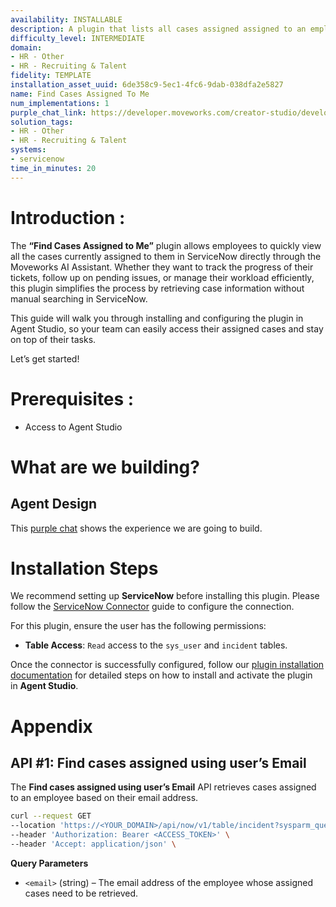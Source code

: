 ```yaml
---
availability: INSTALLABLE
description: A plugin that lists all cases assigned assigned to an employee.
difficulty_level: INTERMEDIATE
domain:
- HR - Other
- HR - Recruiting & Talent
fidelity: TEMPLATE
installation_asset_uuid: 6de358c9-5ec1-4fc6-9dab-038dfa2e5827
name: Find Cases Assigned To Me
num_implementations: 1
purple_chat_link: https://developer.moveworks.com/creator-studio/developer-tools/purple-chat/?conversation=%7B%22startTimestamp%22%3A%2211%3A43+AM%22%2C%22messages%22%3A%5B%7B%22role%22%3A%22user%22%2C%22parts%22%3A%5B%7B%22richText%22%3A%22Show+me+all+my+cases+in+ServiceNow.%22%7D%5D%7D%2C%7B%22role%22%3A%22assistant%22%2C%22parts%22%3A%5B%7B%22reasoningSteps%22%3A%5B%7B%22status%22%3A%22success%22%2C%22richText%22%3A%22Fetching+all+cases+assigned+to+Gwen+from+ServiceNow.%22%7D%5D%7D%2C%7B%22richText%22%3A%22I+found+the+following+cases+assigned+to+you%3A%22%7D%2C%7B%22richText%22%3A%22%3Cb%3ESN-101%3A+Outage+in+Finance+Department%3C%2Fb%3E%3Cbr%3E%3Cp%3E%3Cb%3EStatus%3A%3C%2Fb%3E+In+Progress%3C%2Fp%3E%22%7D%2C%7B%22richText%22%3A%22%3Cb%3ESN-102%3A+Laptop+Battery+Overheating%3C%2Fb%3E%3Cbr%3E%3Cp%3E%3Cb%3EStatus%3A%3C%2Fb%3E+Open%3C%2Fp%3E%22%7D%2C%7B%22richText%22%3A%22%3Cb%3ESN-103%3A+Printer+not+working%3C%2Fb%3E%3Cbr%3E%3Cp%3E%3Cb%3EStatus%3A%3C%2Fb%3E+In+Progress%3C%2Fp%3E%22%7D%5D%7D%5D%7D
solution_tags:
- HR - Other
- HR - Recruiting & Talent
systems:
- servicenow
time_in_minutes: 20
---
```


# **Introduction :**

The **“Find Cases Assigned to Me”** plugin allows employees to quickly view all the cases currently assigned to them in ServiceNow directly through the Moveworks AI Assistant. Whether they want to track the progress of their tickets, follow up on pending issues, or manage their workload efficiently, this plugin simplifies the process by retrieving case information without manual searching in ServiceNow.

This guide will walk you through installing and configuring the plugin in Agent Studio, so your team can easily access their assigned cases and stay on top of their tasks. 

Let’s get started!

# Prerequisites :

- Access to Agent Studio

# What are we building?

## **Agent Design**

This [purple chat](https://developer.moveworks.com/creator-studio/developer-tools/purple-chat?conversation=%7B%22startTimestamp%22%3A%2211%3A43+AM%22%2C%22messages%22%3A%5B%7B%22role%22%3A%22user%22%2C%22parts%22%3A%5B%7B%22richText%22%3A%22Show+me+all+my+cases+in+ServiceNow.%22%7D%5D%7D%2C%7B%22role%22%3A%22assistant%22%2C%22parts%22%3A%5B%7B%22reasoningSteps%22%3A%5B%7B%22status%22%3A%22success%22%2C%22richText%22%3A%22Fetching+all+cases+assigned+to+Gwen+from+ServiceNow.%22%7D%5D%7D%2C%7B%22richText%22%3A%22I+found+the+following+cases+assigned+to+you%3A%22%7D%2C%7B%22richText%22%3A%22%3Cb%3ESN-101%3A+Outage+in+Finance+Department%3C%2Fb%3E%3Cbr%3E%3Cp%3E%3Cb%3EStatus%3A%3C%2Fb%3E+In+Progress%3C%2Fp%3E%22%7D%2C%7B%22richText%22%3A%22%3Cb%3ESN-102%3A+Laptop+Battery+Overheating%3C%2Fb%3E%3Cbr%3E%3Cp%3E%3Cb%3EStatus%3A%3C%2Fb%3E+Open%3C%2Fp%3E%22%7D%2C%7B%22richText%22%3A%22%3Cb%3ESN-103%3A+Printer+not+working%3C%2Fb%3E%3Cbr%3E%3Cp%3E%3Cb%3EStatus%3A%3C%2Fb%3E+In+Progress%3C%2Fp%3E%22%7D%5D%7D%5D%7D) shows the experience we are going to build.

# **Installation Steps**

We recommend setting up **ServiceNow** before installing this plugin. Please follow the [ServiceNow Connector](https://developer.moveworks.com/marketplace/package/?id=servicenow&hist=home%2Cbrws#how-to-implement) guide to configure the connection.

For this plugin, ensure the user has the following permissions:

- **Table Access**: `Read` access to the `sys_user` and `incident` tables.

Once the connector is successfully configured, follow our [plugin installation documentation](https://help.moveworks.com/docs/ai-agent-marketplace-installation) for detailed steps on how to install and activate the plugin in **Agent Studio**.

# **Appendix**

## API #1: Find cases assigned **using user’s Email**

The **Find cases assigned using user’s Email** API retrieves cases assigned to an employee based on their email address.

```bash
curl --request GET
--location 'https://<YOUR_DOMAIN>/api/now/v1/table/incident?sysparm_query=assigned_to.email%3D{{email}}&sysparm_fields=short_description%2Capproval%2Cnumber' \
--header 'Authorization: Bearer <ACCESS_TOKEN>' \
--header 'Accept: application/json' \
```

**Query Parameters**

- `<email>` (string) – The email address of the employee whose assigned cases need to be retrieved.